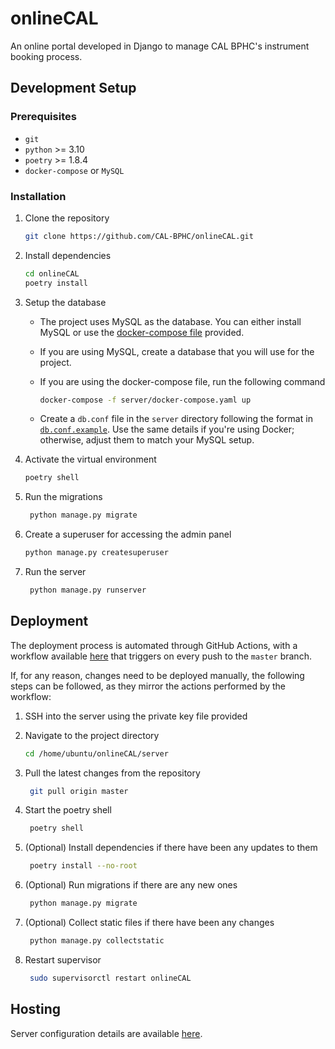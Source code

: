 # onlineCAL

An online portal developed in Django to manage CAL BPHC's instrument booking process.

## Development Setup

### Prerequisites

- `git`
- `python` >= 3.10
- `poetry` >= 1.8.4
- `docker-compose` or `MySQL`

### Installation

1. Clone the repository

   ```bash
   git clone https://github.com/CAL-BPHC/onlineCAL.git
   ```

2. Install dependencies

   ```bash
   cd onlineCAL
   poetry install
   ```

3. Setup the database

   - The project uses MySQL as the database. You can either install MySQL or use the [docker-compose file](https://github.com/CAL-BPHC/onlineCAL/blob/master/server/docker-compose.yaml) provided.

   - If you are using MySQL, create a database that you will use for the project.

   - If you are using the docker-compose file, run the following command

     ```bash
     docker-compose -f server/docker-compose.yaml up
     ```

   - Create a `db.conf` file in the `server` directory following the format in [`db.conf.example`](https://github.com/CAL-BPHC/onlineCAL/blob/master/server/db.conf.example). Use the same details if you're using Docker; otherwise, adjust them to match your MySQL setup.

4. Activate the virtual environment

   ```bash
   poetry shell
   ```

5. Run the migrations

   ```bash
    python manage.py migrate
   ```

6. Create a superuser for accessing the admin panel

   ```bash
   python manage.py createsuperuser
   ```

7. Run the server

   ```bash
    python manage.py runserver
   ```

## Deployment

The deployment process is automated through GitHub Actions, with a workflow available [here](https://github.com/CAL-BPHC/onlineCAL/blob/master/.github/workflows/deploy.yml) that triggers on every push to the `master` branch.

If, for any reason, changes need to be deployed manually, the following steps can be followed, as they mirror the actions performed by the workflow:

1. SSH into the server using the private key file provided
2. Navigate to the project directory

   ```bash
   cd /home/ubuntu/onlineCAL/server
   ```

3. Pull the latest changes from the repository

   ```bash
    git pull origin master
   ```

4. Start the poetry shell

   ```bash
    poetry shell
   ```

5. (Optional) Install dependencies if there have been any updates to them

   ```bash
    poetry install --no-root
   ```

6. (Optional) Run migrations if there are any new ones

   ```bash
    python manage.py migrate
   ```

7. (Optional) Collect static files if there have been any changes

   ```bash
    python manage.py collectstatic
   ```

8. Restart supervisor

   ```bash
    sudo supervisorctl restart onlineCAL
   ```

## Hosting

Server configuration details are available [here](https://drive.google.com/drive/folders/1E3XOwm7TdjcMoLt7LjvtM0ODzSZpveAT?usp=sharing).
